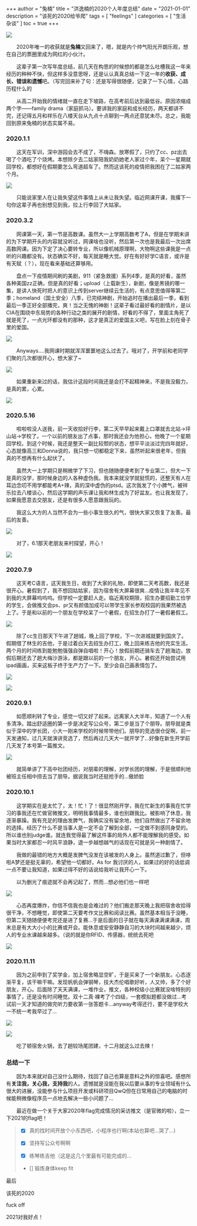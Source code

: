 +++
author = "兔楠"
title = "洪逸楠的2020个人年度总结"
date = "2021-01-01"
description = "该死的2020给爷爬"
tags = [
    "feelings"
]
categories = [
    "生活杂谈"
]
toc = true
+++

![](../2020yearlypic/1.png)

&emsp;&emsp;2020年唯一的收获就是**兔楠**又回来了，嗯，就是内个帅气阳光开朗乐观，想在自己的票圈里成为网红的小伙汁。

&emsp;&emsp;这辈子第一次写年度总结，前几天在构思的时候想的都是怎么吐槽我这一年来经历的种种不快，但这样多没意思呀，还是认认真真总结一下这一年的**收获、成长、错误和遗憾**吧。（写完回来补了句：还是写得很随便，记录了一下心情，心路历程什么的

<!--more-->

&emsp;&emsp;从高二开始我的情绪就一直在走下坡路，在高考前后达到最低谷。原因浓缩成两个字——family drama（家庭抓马）。要讲我的家庭和成长经历，两天都讲不完，还记得五月和祥乐在八楼天台从九点十点聊到一两点还意犹未尽。总之，我能回到原来兔楠的状态实属不易。

### 2020.1.1

&emsp;&emsp;这天在军训，深中游园会去不成了，不嗨森。放寒假了，只约了cc、pz出去喝了个酒吃了个烧烤。本想除夕去二姑家陪我奶奶她老人家过个年，呆个一星期就回学校，都想好在假期要怎么弯道超车了。然而这该死的疫情把我困在了二姑家两个月。

![](../2020yearlypic/2.jpg)

&emsp;&emsp;只能说家里人在让我失望这件事情上从未让我失望。临近网课开课，我撂下一句你这辈子再也别想见到我，拉上行李回了大姑家。

### 2020.3.2

&emsp;&emsp;网课第一天，第一节是高数课。虽然大一上学期高数考了A，但是在学期末讲的为下学期开头的内容就没听过，网课啥也没听，然后第一次也是我最后一次出席高数网课。因为下定了决心要转专业，所以像机械原理啊，大物啊这些课我是一点听的兴趣都没有。状态确实不好，每天就是睡大觉。好在有好好学C语言，或许是有天赋（？），现在看来基础还算够用。

&emsp;&emsp;盘点一下疫情期间刷的美剧，911（紧急救援）系列4季，是真的好看，虽然各种美国zz正确，但是真的好看；upload（上载新生），新剧，像是黑镜的哪一集，是讲人快死时把人的意识上传到server继续云生活的，有点意思值得等第二季；homeland（国土安全）八季，已完结神剧，开始追时在播出最后一季，看到最后一季正好全部播完，爽！当之无愧的神剧！这辈子看过最好看的剧情片，是以CIA在围绕中东局势的各种行动之类的展开的剧情，好看的不得了，里面主角死了就是死了，一点光环都没有的那种，这才是真正的爱国主义吧，写在脸上刻在骨子里的爱国。

![](../2020yearlypic/3.png)

&emsp;&emsp;Anyways....我网课时期就浑浑噩噩地这么过去了。哦对了，开学前和老同学们聚的几次都很开心，想大家了~

![](../2020yearlypic/4.png)

&emsp;&emsp;如果重新来过的话，我估计这段时间我还是会打不起精神来，不是我没毅力，是真的累，心累。

![](../2020yearlypic/5.png)

### 2020.5.16

&emsp;&emsp;啦啦啦没人送我，前一天收拾好行李，第二天早早起来戴上口罩就去北站→坪山站→学校了。一个以前的朋友出了点事，那时我还会为他担心，他晚了一个星期回学校。到这个时候，我还是整天一副比较颓的状态，想平平淡淡过完四年就好，心态就像高三和Donna说的，我只想一切都稳定下来，虽然听起来很老年，但我真的不想再有什么起伏了。

&emsp;&emsp;虽然大一上学期只是稍微学了下习，但也随随便便考到了专业第二，但大一下是真的没学，那时候身边的人各种虚伪我。我本来就没学就挺慌的，还整天有人在耳边念叨不用学都能考A+辣，真的深中虚伪的ptsd。这次我发了个小脾气，被祥乐拉去八楼谈心，然后这学期的声乐课让我和林生成为了好盆友。也让我发现了，如果我愿意去交朋友，还是有很多人愿意跟我玩的。

&emsp;&emsp;我这么大方的人当然不会为一些小事生很久的气，很快大家又恢复了友善。最后的友善。

![](../2020yearlypic/6.jpg)

&emsp;&emsp;对了，6.1那天老朋友来村探望，开心！

![](../2020yearlypic/7.png)


### 2020.7.9

&emsp;&emsp;这天考C语言，这天我生日，收到了大家的礼物，即使第二天考高数，我还是很开心。暑假到了，我不想回姑姑家，因为宿舍有大屏幕很爽…疫情让我半年见不到我的大屏幕呜呜呜。但学校一定要赶人走。临近离校期限，招生办要招勤工俭学的学生，会做推文会ps、pr又有颜值加成可以带学生家长参观校园的我果然被选上了。于是和以前的一个朋友在学校呆了一个暑假，在招生办打了一暑假暑假工。

![](../2020yearlypic/8.jpg)

&emsp;&emsp;除了cc生日那天下午进了趟城，晚上回了学校，下一次进城就要到国庆了。假期借了林生的吉他，于是过着白天去招生办打工，晚上回来练吉他的充实生活。两个月的时间练到能勉勉强强自弹自唱啦！开心！放假前期还骑车去了趟海边，放假后期还去了趟大梅沙游泳，都是跟以前的一个朋友，开心。暑假还开始尝试用ipad画画，买来这板子终于生产力了一下。至少会自己画表情包了。

![](../2020yearlypic/9.png)

![](../2020yearlypic/10.jpg)


### 2020.9.1

&emsp;&emsp;如愿顺利转了专业，感觉一切又好了起来。远离家人大半年，知道了一个人有多清净。踏出舒适圈的第一步是决定写公众号，第二步是当了个朋导。朋导就是类似于深中的学长团，小大一刚来学校的时候带带他们。朋导的竞选很仓促啊，前一天发通知，过几天就演讲竞选了，然后再过几天大一就开学了...好像在新生开学前几天发了本号第一篇推文。

![](../2020yearlypic/11.png)

&emsp;&emsp;就简单讲了下高中社团经历，对朋辈的理解，对学长团的理解，于是很顺利地被班主任相中捞去当了朋导。据说我当时还挺抢手的...傲娇脸

### 2020.10.1

&emsp;&emsp;这学期实在是太忙了，太！忙！了！很显然刚开学，我在忙新生的事我在忙学习的事我还在忙做官微推文，明明我事情最多，谁也别跟我比。被影响了休息，我逐渐暴躁。我有充足的理由发脾气，我确实没有留余地，他们自然做出了不留余地的选择。经历了什么不是当事人是一定不会了解到全部，一定做不到感同身受的。所以谁也别judge谁。就连我觉得最了解这件事的局外人都不能理解我的感受。如果当时大家都忍一时风平浪静，退一步越想越气的话现在可就是另一种剧情了。

&emsp;&emsp;我做的最错的地方大概是发脾气没发在该被发的人身上。虽然道过歉了，但哆啦A梦还是挺无辜的，希望他一切都好。As for 我讨厌的人，如果过的好的话低调一点不要让我知道，如果过得不好的话说给我听让我开心一下。

&emsp;&emsp;以为删光了痕迹就不会再记起了，然而...想必他们也一样吧

![](../2020yearlypic/12.png)

&emsp;&emsp;心态再度爆炸，你信不信我也是会难过的？他们搬走那天晚上我把宿舍收拾得很干净，不想睡觉，即使第二天要考作文比赛和阅读比赛。虽然基本相当于没睡，但第二天随随便便考完还是进了复赛...于是后面的日子就在每天满课满课满课，周末总是有大大小小的比赛或开会。能休息或安安静静自习的大块时间越来越少，烦人的专业水课越来越多。（说的就是你RFID、传感器，统统去死吧

![](../2020yearlypic/13.png)

### 2020.11.11

&emsp;&emsp;因为之前申到了奖学金，加上宿舍略显空旷，于是买来了一个新朋友。心态逐渐平复，该干嘛干嘛。发现帆帆会弹钢琴，技大杰伦唱歌好听，人又帅，多了个好朋友，开心。后面除了天天满课，一堆作业，推文，各种校级小比赛就没啥特别的事情了，还是没有时间睡觉。双十二真·裸考了个四级，一套模拟题都没做过...考试前一天才知道的做完听力要收第一张答题卡...anyway考得还行，要不是学校大一不统一考我早过了...

![](../2020yearlypic/14.jpg)

![](../2020yearlypic/15.jpg)



&emsp;&emsp;吃了顿宿舍火锅，去了趟较场尾团建，十二月就这么过去辣！

### 总结一下

&emsp;&emsp;因为本来就对自己没什么期待，找回了自己也算是意料之外的惊喜吧。感想所有**关注我，关心我，支持我**的人。遗憾就是没能在我以后要从事的专业领域有什么很大的进展，没能参与什么项目开发或科研项目QwQ但在日常用自己的电脑的时候能稍微像程序员一点地去解决一些小问题了...

&emsp;&emsp;最近在做一个关于大家2020年flag完成情况的采访推文（是官微的啦），立一下2021的flag吧！
>
> - [x] 真的找时间开放个小东西吧，小程序也行啊(本站也算吧...哭了...)
>
> - [x] 坚持写公众号啊啊
>
> - [x] 练琴练吉他（这是这几个里最有可能完成的...
>
> - [] 锻炼身体keep fit

最后

该死的2020

fuck off

2021对我好点！

&emsp;